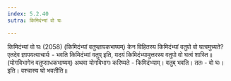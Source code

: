 ```yaml
---
index: 5.2.40
sutra: किमिदंभ्यां वो घः

---
```

किमिदंभ्यां वो घः (2058) (किमिदंभ्यां वतुप्ज्ञापकभाष्यम्) केन विहितस्य किमिदंभ्यां वतुपो वो घत्वमुच्यते? एतदेव ज्ञापयत्याचार्यः - भवति किमिदंभ्यां वतुप् इति, यदयं किमिदंभ्यामुत्तरस्य वतुपो वो घत्वं शास्ति॥ (योगविभागेन वतुप्साधकभाष्यम्) अथवा योगविभागः करिष्यते -  किमिदंभ्याम्। वतुब् भवति। ततः -  वो घः। इति। वश्चास्य घो भवतीति॥